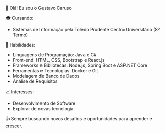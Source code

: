 👋 Olá! Eu sou o Gustavo Caruso


🎓 Cursando:
- Sistemas de Informação pela Toledo Prudente Centro Universitário (8º Termo)
  

🔧 Habilidades:
- Linguagens de Programação: Java e C#
- Front-end: HTML, CSS, Bootstrap e React.js
- Frameworks e Bibliotecas: Node.js, Spring Boot e ASP.NET Core
- Ferramentas e Tecnologias: Docker e Git
- Modelagem de Banco de Dados
- Análise de Requisitos
  

📈 Interesses:
- Desenvolvimento de Software
- Explorar de novas tecnologia
  

👍 Sempre buscando novos desafios e oportunidades para aprender e crescer.
